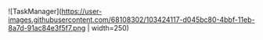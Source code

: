 ![TaskManager](https://user-images.githubusercontent.com/68108302/103424117-d045bc80-4bbf-11eb-8a7d-91ac84e3f5f7.png | width=250)
